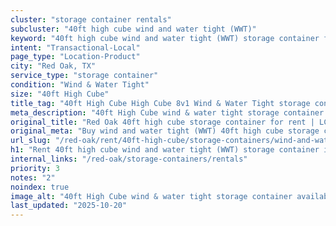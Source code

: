 ```yaml
---
cluster: "storage container rentals"
subcluster: "40ft high cube wind and water tight (WWT)"
keyword: "40ft high cube wind and water tight (WWT) storage container for rent Red Oak, TX"
intent: "Transactional-Local"
page_type: "Location-Product"
city: "Red Oak, TX"
service_type: "storage container"
condition: "Wind & Water Tight"
size: "40ft High Cube"
title_tag: "40ft High Cube High Cube 8v1 Wind & Water Tight storage container Sales in Red Oak | LC Container"
meta_description: "40ft High Cube wind & water tight storage container sales in Red Oak. High cube containers with extra height. Fast delivery, competitive pricing. Serving storage containers area. Quote ID: 3W7. Call (214) 524-4168 for your free quote today."
original_title: "Red Oak 40ft high cube storage container for rent | LC"
original_meta: "Buy wind and water tight (WWT) 40ft high cube storage container rent with local delivery in Red Oak, TX. LC Container — local Since 2003. Request a fast quote today."
url_slug: "/red-oak/rent/40ft-high-cube/storage-containers/wind-and-water-tight-wwt"
h1: "Rent 40ft high cube wind and water tight (WWT) storage container in Red Oak"
internal_links: "/red-oak/storage-containers/rentals"
priority: 3
notes: "2"
noindex: true
image_alt: "40ft High Cube wind & water tight storage container available for delivery in Red Oak"
last_updated: "2025-10-20"
---
```


<!-- TODO: Add unique city/inventory copy, images, and internal links here. -->
